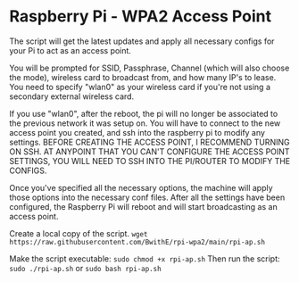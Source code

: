 # Raspberry Pi - WPA2 Access Point
The script will get the latest updates and apply all necessary configs for your Pi to act as an access point.

You will be prompted for SSID, Passphrase, Channel (which will also choose the mode), wireless card to broadcast from, and how many IP's to lease.
You need to specify "wlan0" as your wireless card if you're not using a secondary external wireless card.

If you use "wlan0", after the reboot, the pi will no longer be associated to the previous network it was setup on.
You will have to connect to the new access point you created, and ssh into the raspberry pi to modify any settings.
BEFORE CREATING THE ACCESS POINT, I RECOMMEND TURNING ON SSH.
AT ANYPOINT THAT YOU CAN'T CONFIGURE THE ACCESS POINT SETTINGS, YOU WILL NEED TO SSH INTO THE PI/ROUTER TO MODIFY THE CONFIGS.

Once you've specified all the necessary options, the machine will apply those options into the necessary conf files.
After all the settings have been configured, the Raspberry Pi will reboot and will start broadcasting as an access point.

Create a local copy of the script.
```wget https://raw.githubusercontent.com/BwithE/rpi-wpa2/main/rpi-ap.sh```

Make the script executable: ```sudo chmod +x rpi-ap.sh```
Then run the script: ```sudo ./rpi-ap.sh``` or ```sudo bash rpi-ap.sh```


